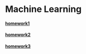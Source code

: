 # Machine Learning

#### [homework1](http://www.columbia.edu/~jwp2128/Teaching/W4721/hw1/hw1_COMS4721.pdf)

#### [homework2](http://www.columbia.edu/~jwp2128/Teaching/W4721/hw2/hw2_COMS4721.pdf)

#### [homework3](http://www.columbia.edu/~jwp2128/Teaching/W4721/hw3/hw3_COMS4721.pdf)